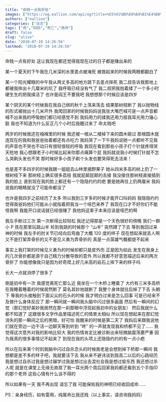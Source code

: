 ```yaml
---
title: "命贱一点有好处"
images: ["https://og.eallion.com/api/og?title=%E5%91%BD%E8%B4%B1%E4%B8%80%E7%82%B9%E6%9C%89%E5%A5%BD%E5%A4%84"]
authors: ["eallion"]
categories: ["日志"]
tags: ["命","妈妈","死亡","贱命"]
draft: false
slug: "alive"
date: "2010-07-19 14:26:56"
lastmod: "2010-07-19 14:26:56"
---
```


命贱一点有好处
这让我现在都还觉得我现在过的日子都是赚出来的

某一个夏天的下午我在几米深的水里差点被淹死
被救起来的时候我两眼都翻白了

某一个阳光耀眼的中午我从两丈多高的地方跳下去差点摔死
我二叔告诉我那地上都被我摔出十几厘米的坑了
我呼吸已经没有气了
我二叔把我抱着揉了一个多小时硬生生的把我揉活了
也许是阎王不要我吧
我想想那个时候应该是四岁

某个阴天的某个时候我在我自己绑的秋千上荡来荡去
结果那树枝断了
我以抛物线的形式被抛出十几米开外
我爬回家的时候我妈妈说我张大嘴巴喊可是一点声音都喊不出来我的呼吸她们都已经感觉不到
我妈用力的揉我还用力扇我耳光用力锤心脏
我也不知道为什么反正几个小时后我醒过来了
命太贱吧

两岁的时候我还在襁褓里的时候
我还被一根从二楼掉下来的圆木砸过
那根圆木就连现在的我和我爸爸抬着都还有点吃力
我妈哭了一下午我妈说她一点都听不见我的声音也不哭也不动只有很轻很轻的呼吸
我现在看到那些小孩子打个针就疼得哭天抢地
我心想跟老子小时候比起来你那点痛算个屁
我妈就说我小时候打针就不怎么哭剃头发也不哭
那时候好多小孩子剃个头发也要哭得死去活来！

也是差不多四岁的时候我跟一姐姐去山林里摘野果子
她从四米多高的树上扔了一根树枝下来
那树枝上确实很多荔枝
我就屁颠屁颠的去接
我没接住那树枝直接插到我的脸上
直到现在我的脸上都还有一个隐隐约约的疤
要是她再往上扔两厘米
我妈说我的眼睛就没了可能命都没了

也许是我四岁之前经历了太多
所以我到三岁多的时候才能开口叫妈妈
我隐隐约约觉得我爸妈他们可能从小就指着把我当一个哑巴来养了
我现在口才不好你们不能怪我啊
我能开口说话就已经很赚了
我他妈这辈子本来应该是哑巴的啊

我左手断过三次
第一次断得比较轻松
我还记得那是一个天色很好的傍晚
我们一群小 P 孩在那里玩跳山羊
轮到我跳的时候那个 “山羊” 突然蹲了下去
等到我回过来神的时候
我左手的肘关节已经向后弯曲了大概 120 度的样子
现在想起来就丢人啊
又不是打架弄骨折的又不是见义勇为弄骨折的
真是一点英雄气概都提不起来

事实上我打架的时候见义勇为的时候却都只是皮外伤
正是因为如此
发生在我身上的几次骨折都是源于自己精力分散导致的意外
所以我都不好意思描述后来的两次骨折了
你能想像我只是因为好奇爬上好几米高的岩石上摔下来的样子吗

长大一点就消停了很多了

倒是初中有一次
我感觉离死亡那么近
我坐在一个木桥上睡着了
大约有三米多高桥在我睡着睡着的时候居然断了
莫名其妙地就断了
我整个身体就往后掉了下去
头朝下
等我的头接触到下面尖尖的石头的时候
我才明白过来是怎么回事
可是已经来不及做什么身体反应了
那一瞬间就一瞬间我头脑中闪过很多画面
然后有一瞬间的幻觉（那幻觉好美妙我居然在那一刹那眼中浮现起我初中的女朋友）
然后我就什么都不知道了
这跟很多文学作品里描述死亡的情景太相似
所以现在想起来在那幻觉消失的那一瞬间之后的黑暗，好可怕
我醒来的时候是第二天了
我妈后来跟我说他们就在旁边一边干活一边聊天等到听到 “咚” 的一声就发现我和桥都不见了……
我觉得这次意外对我的影响比较大
我的伤情肯定比被诊断出来轻微脑震荡要严重
因为我真的很多事情记不起来了
到现在我的头项上还隐隐约约的有一点小疤

所以在后来某个时刻我脑中闪过自杀念头的时候我老是会想到掉下桥那一瞬间
我想都是差不多的样子吧，我就要活下去
我从来不避讳谈到我高二以后的心路经历
我是想过自杀过我是想过辍学过我是想过出去混社会我是想过偷东西
我还想过杀人呢
就是在课堂上无缘无故扇了我一耳光两个周后回家我妈都还看到五个手指印的那个老师
这些心情有什么谈不得的

所以如果有一天
我不再出现
请忘了我
可能保佑我的神明已经收回成命……

PS：亲身经历，如有雷用，纯属命比我还贱（以上事实，请咨询我妈妈）
